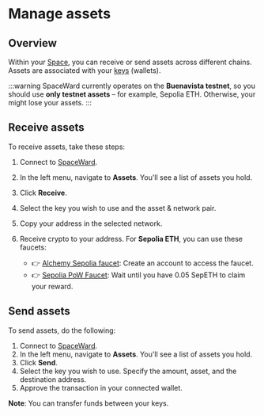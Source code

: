 ﻿---
sidebar_position: 7
---

# Manage assets

## Overview

Within your [Space](create-a-space), you can receive or send assets across different chains. Assets are associated with your [keys](request-a-new-key) (wallets).

:::warning
SpaceWard currently operates on the **Buenavista testnet**, so you should use **only testnet assets** – for example, Sepolia ETH. Otherwise, your might lose your assets.
:::

## Receive assets

To receive assets, take these steps:

1. Connect to [SpaceWard](https://spaceward.buenavista.wardenprotocol.org).

2. In the left menu, navigate to **Assets**. You'll see a list of assets you hold.

3. Click **Receive**.

4. Select the key you wish to use and the asset & network pair.

5. Copy your address in the selected network.

5. Receive crypto to your address. For **Sepolia ETH**, you can use these faucets:

    - 👉 [Alchemy Sepolia faucet](https://www.alchemy.com/faucets/ethereum-sepolia): Create an account to access the faucet.
    - 👉 [Sepolia PoW Faucet](https://sepolia-faucet.pk910.de/): Wait until you have 0.05 SepETH to claim your reward.

## Send assets

To send assets, do the following:

1. Connect to [SpaceWard](https://spaceward.buenavista.wardenprotocol.org).
2. In the left menu, navigate to **Assets**. You'll see a list of assets you hold.
3. Click **Send**.
4. Select the key you wish to use. Specify the amount, asset, and the destination address.
5. Approve the transaction in your connected wallet.

**Note**: You can transfer funds between your keys.
